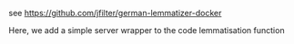 see https://github.com/jfilter/german-lemmatizer-docker

Here, we add a simple server wrapper to the code lemmatisation function

